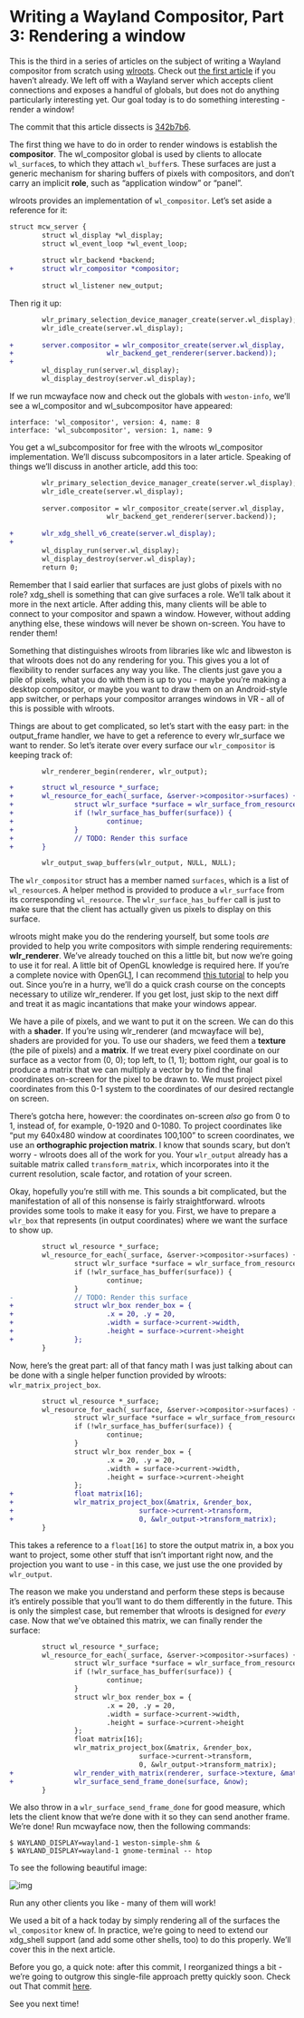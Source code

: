 # Writing a Wayland Compositor, Part 3: Rendering a window

This is the third in a series of articles on the subject of writing a Wayland compositor from scratch using [wlroots](https://github.com/swaywm/wlroots). Check out [the first article](https://drewdevault.com/2018/02/17/Writing-a-Wayland-compositor-1.html) if you haven’t already. We left off with a Wayland server which accepts client connections and exposes a handful of globals, but does not do anything particularly interesting yet. Our goal today is to do something interesting - render a window!

The commit that this article dissects is [342b7b6](https://github.com/SirCmpwn/mcwayland/commit/342b7b6).

The first thing we have to do in order to render windows is establish the **compositor**. The wl_compositor global is used by clients to allocate `wl_surface`s, to which they attach `wl_buffer`s. These surfaces are just a generic mechanism for sharing buffers of pixels with compositors, and don’t carry an implicit **role**, such as “application window” or “panel”.

wlroots provides an implementation of `wl_compositor`. Let’s set aside a reference for it:

```diff
struct mcw_server {
        struct wl_display *wl_display;
        struct wl_event_loop *wl_event_loop;
 
        struct wlr_backend *backend;
+       struct wlr_compositor *compositor;
 
        struct wl_listener new_output;
```

Then rig it up:

```diff
        wlr_primary_selection_device_manager_create(server.wl_display);
        wlr_idle_create(server.wl_display);
 
+       server.compositor = wlr_compositor_create(server.wl_display,
+                       wlr_backend_get_renderer(server.backend));
+
        wl_display_run(server.wl_display);
        wl_display_destroy(server.wl_display);
```

If we run mcwayface now and check out the globals with `weston-info`, we’ll see a wl_compositor and wl_subcompositor have appeared:

```
interface: 'wl_compositor', version: 4, name: 8
interface: 'wl_subcompositor', version: 1, name: 9
```

You get a wl_subcompositor for free with the wlroots wl_compositor implementation. We’ll discuss subcompositors in a later article. Speaking of things we’ll discuss in another article, add this too:

```diff
        wlr_primary_selection_device_manager_create(server.wl_display);
        wlr_idle_create(server.wl_display);
 
        server.compositor = wlr_compositor_create(server.wl_display,
                        wlr_backend_get_renderer(server.backend));
 
+       wlr_xdg_shell_v6_create(server.wl_display);
+
        wl_display_run(server.wl_display);
        wl_display_destroy(server.wl_display);
        return 0;
```

Remember that I said earlier that surfaces are just globs of pixels with no role? xdg_shell is something that can give surfaces a role. We’ll talk about it more in the next article. After adding this, many clients will be able to connect to your compositor and spawn a window. However, without adding anything else, these windows will never be shown on-screen. You have to render them!

Something that distinguishes wlroots from libraries like wlc and libweston is that wlroots does not do any rendering for you. This gives you a lot of flexibility to render surfaces any way you like. The clients just gave you a pile of pixels, what you do with them is up to you - maybe you’re making a desktop compositor, or maybe you want to draw them on an Android-style app switcher, or perhaps your compositor arranges windows in VR - all of this is possible with wlroots.

Things are about to get complicated, so let’s start with the easy part: in the output_frame handler, we have to get a reference to every wlr_surface we want to render. So let’s iterate over every surface our `wlr_compositor` is keeping track of:

```diff
        wlr_renderer_begin(renderer, wlr_output);

+       struct wl_resource *_surface;
+       wl_resource_for_each(_surface, &server->compositor->surfaces) {
+               struct wlr_surface *surface = wlr_surface_from_resource(_surface);
+               if (!wlr_surface_has_buffer(surface)) {
+                       continue;
+               }
+               // TODO: Render this surface
+       }

        wlr_output_swap_buffers(wlr_output, NULL, NULL);
```

The `wlr_compositor` struct has a member named `surfaces`, which is a list of `wl_resource`s. A helper method is provided to produce a `wlr_surface` from its corresponding `wl_resource`. The `wlr_surface_has_buffer` call is just to make sure that the client has actually given us pixels to display on this surface.

wlroots might make you do the rendering yourself, but some tools *are* provided to help you write compositors with simple rendering requirements: **wlr_renderer**. We’ve already touched on this a little bit, but now we’re going to use it for real. A little bit of OpenGL knowledge is required here. If you’re a complete novice with OpenGL[1](https://drewdevault.com/2018/02/28/Writing-a-wayland-compositor-part-3.html#fn:1), I can recommend [this tutorial](https://learnopengl.com/) to help you out. Since you’re in a hurry, we’ll do a quick crash course on the concepts necessary to utilize wlr_renderer. If you get lost, just skip to the next diff and treat it as magic incantations that make your windows appear.

We have a pile of pixels, and we want to put it on the screen. We can do this with a **shader**. If you’re using wlr_renderer (and mcwayface will be), shaders are provided for you. To use our shaders, we feed them a **texture** (the pile of pixels) and a **matrix**. If we treat every pixel coordinate on our surface as a vector from (0, 0); top left, to (1, 1); bottom right, our goal is to produce a matrix that we can multiply a vector by to find the final coordinates on-screen for the pixel to be drawn to. We must project pixel coordinates from this 0-1 system to the coordinates of our desired rectangle on screen.

There’s gotcha here, however: the coordinates on-screen *also* go from 0 to 1, instead of, for example, 0-1920 and 0-1080. To project coordinates like “put my 640x480 window at coordinates 100,100” to screen coordinates, we use an **orthographic projection matrix**. I know that sounds scary, but don’t worry - wlroots does all of the work for you. Your `wlr_output` already has a suitable matrix called `transform_matrix`, which incorporates into it the current resolution, scale factor, and rotation of your screen.

Okay, hopefully you’re still with me. This sounds a bit complicated, but the manifestation of all of this nonsense is fairly straightforward. wlroots provides some tools to make it easy for you. First, we have to prepare a `wlr_box` that represents (in output coordinates) where we want the surface to show up.

```diff
        struct wl_resource *_surface;
        wl_resource_for_each(_surface, &server->compositor->surfaces) {
                struct wlr_surface *surface = wlr_surface_from_resource(_surface);
                if (!wlr_surface_has_buffer(surface)) {
                        continue;
                }
-               // TODO: Render this surface
+               struct wlr_box render_box = {
+                       .x = 20, .y = 20,
+                       .width = surface->current->width,
+                       .height = surface->current->height
+               };
        }
```

Now, here’s the great part: all of that fancy math I was just talking about can be done with a single helper function provided by wlroots: `wlr_matrix_project_box`.

```diff
        struct wl_resource *_surface;
        wl_resource_for_each(_surface, &server->compositor->surfaces) {
                struct wlr_surface *surface = wlr_surface_from_resource(_surface);
                if (!wlr_surface_has_buffer(surface)) {
                        continue;
                }
                struct wlr_box render_box = {
                        .x = 20, .y = 20,
                        .width = surface->current->width,
                        .height = surface->current->height
                };
+               float matrix[16];
+               wlr_matrix_project_box(&matrix, &render_box,
+                               surface->current->transform,
+                               0, &wlr_output->transform_matrix);
        }
```

This takes a reference to a `float[16]` to store the output matrix in, a box you want to project, some other stuff that isn’t important right now, and the projection you want to use - in this case, we just use the one provided by `wlr_output`.

The reason we make you understand and perform these steps is because it’s entirely possible that you’ll want to do them differently in the future. This is only the simplest case, but remember that wlroots is designed for *every* case. Now that we’ve obtained this matrix, we can finally render the surface:

```diff
        struct wl_resource *_surface;
        wl_resource_for_each(_surface, &server->compositor->surfaces) {
                struct wlr_surface *surface = wlr_surface_from_resource(_surface);
                if (!wlr_surface_has_buffer(surface)) {
                        continue;
                }
                struct wlr_box render_box = {
                        .x = 20, .y = 20,
                        .width = surface->current->width,
                        .height = surface->current->height
                };
                float matrix[16];
                wlr_matrix_project_box(&matrix, &render_box,
                                surface->current->transform,
                                0, &wlr_output->transform_matrix);
+               wlr_render_with_matrix(renderer, surface->texture, &matrix, 1.0f);
+               wlr_surface_send_frame_done(surface, &now);
        }
```

We also throw in a `wlr_surface_send_frame_done` for good measure, which lets the client know that we’re done with it so they can send another frame. We’re done! Run mcwayface now, then the following commands:

```
$ WAYLAND_DISPLAY=wayland-1 weston-simple-shm &
$ WAYLAND_DISPLAY=wayland-1 gnome-terminal -- htop
```

To see the following beautiful image:

![img](png\y_qN.png)

Run any other clients you like - many of them will work!

We used a bit of a hack today by simply rendering all of the surfaces the `wl_compositor` knew of. In practice, we’re going to need to extend our xdg_shell support (and add some other shells, too) to do this properly. We’ll cover this in the next article.

Before you go, a quick note: after this commit, I reorganized things a bit - we’re going to outgrow this single-file approach pretty quickly soon. Check out That commit [here](https://github.com/SirCmpwn/mcwayface/commit/e800facb371c42d844b858af5ced456ffd6e9d08).

See you next time!